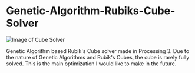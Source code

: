 # Genetic-Algorithm-Rubiks-Cube-Solver

![Image of Cube Solver](https://github.com/latte164/Genetic-Algorithm-Rubiks-Cube-Solver/blob/master/Cube%20Solver%20Screenshot.png)

Genetic Algorithm based Rubik's Cube solver made in Processing 3. Due to the nature of Genetic Algorithms and Rubik's Cubes, the cube is rarely fully solved. This is the main optimization I would like to make in the future.
